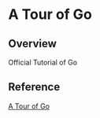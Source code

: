 # A Tour of Go

## Overview

Official Tutorial of Go

## Reference

[A Tour of Go](https://tour.golang.org/list)
